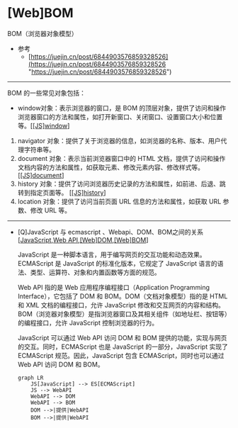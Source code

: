 # \[Web]BOM

BOM（浏览器对象模型）

-   参考
    -   [https://juejin.cn/post/6844903576859328526](https://juejin.cn/post/6844903576859328526 "https://juejin.cn/post/6844903576859328526")

***

BOM 的一些常见对象包括：

-   window对象：表示浏览器的窗口，是 BOM 的顶层对象，提供了访问和操作浏览器窗口的方法和属性，如打开新窗口、关闭窗口、设置窗口大小和位置等。\[[\[JS\]window](\[JS]window_snhwUXnJn5t8WbhABkxRnZ.md "\[JS]window")]

1.  navigator 对象：提供了关于浏览器的信息，如浏览器的名称、版本、用户代理字符串等。
2.  document 对象：表示当前浏览器窗口中的 HTML 文档，提供了访问和操作文档内容的方法和属性，如获取元素、修改元素内容、修改样式等。 \[[\[JS\]document](\[JS]document_rmn21mqHBYoFCmcAN3xwXW.md "\[JS]document")]
3.  history 对象：提供了访问浏览器历史记录的方法和属性，如前进、后退、跳转到指定页面等。 \[[\[JS\]history](\[JS]history_wknz5W9Lwmeoi1yVtPWX2q.md "\[JS]history")]
4.  location 对象：提供了访问当前页面 URL 信息的方法和属性，如获取 URL 参数、修改 URL 等。

***



-   \[Q]JavaScript 与 ecmascript 、Webapi、DOM、BOM之间的关系 \[[JavaScript](JavaScript_w7M7UmgSNLmfSHDWMLjuEi.md "JavaScript"),[Web API](<Web API_xqfMA9k6EZ7DqSNzYScTDF.md> "Web API"),[\[Web\]DOM](\[Web]DOM_hA1J7qvXNRdJxg7CoGu7X.md "\[Web]DOM"),[\[Web\]BOM](\[Web]BOM_jqw3qTusddqCzaELVZVcDF.md "\[Web]BOM")]

    JavaScript 是一种脚本语言，用于编写网页的交互功能和动态效果。ECMAScript 是 JavaScript 的标准化版本，它规定了 JavaScript 语言的语法、类型、运算符、对象和内置函数等方面的规范。

    Web API 指的是 Web 应用程序编程接口（Application Programming Interface），它包括了 DOM 和 BOM。DOM（文档对象模型）指的是 HTML 和 XML 文档的编程接口，允许 JavaScript 修改和交互网页的内容和结构。BOM（浏览器对象模型）是指浏览器窗口及其相关组件（如地址栏、按钮等）的编程接口，允许 JavaScript 控制浏览器的行为。

    JavaScript 可以通过 Web API 访问 DOM 和 BOM 提供的功能，实现与网页的交互。同时，ECMAScript 也是 JavaScript 的一部分，JavaScript 实现了 ECMAScript 规范。因此，JavaScript 包含 ECMAScript，同时也可以通过 Web API 访问 DOM 和 BOM。
    ```mermaid
    graph LR
        JS[JavaScript] --> ES[ECMAScript]
        JS --> WebAPI
        WebAPI --> DOM
        WebAPI --> BOM
        DOM -->|提供|WebAPI
        BOM -->|提供|WebAPI
    ```
